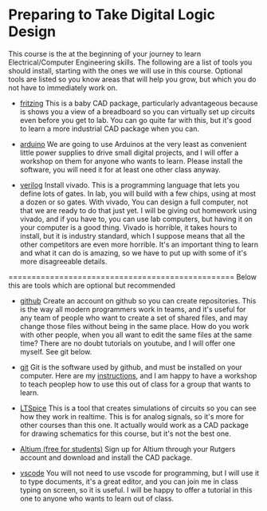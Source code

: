 # Preparing to Take Digital Logic Design

This course is the at the beginning of your journey to learn
Electrical/Computer Engineering skills. The following are a
list of tools you should install, starting with the ones we will
use in this course. Optional tools are listed so you know areas
that will help you grow, but which you do not have to immediately
work on.

* [fritzing](https://rutgersconnect-my.sharepoint.com/:f:/r/personal/dk1261_soe_rutgers_edu/Documents/ECE231-DigitalLogicDesign?csf=1&web=1&e=L5R9op) This is a baby CAD package, particularly advantageous because is shows you a view of a breadboard so you can virtually set up circuits even before you get to lab. You can go quite far with this, but it's good to learn a more industrial CAD package when you can.

* [arduino](https://www.arduino.cc/en/software) We are going to use Arduinos at the very least as convenient little power supplies to drive small digital projects, and I will offer a workshop on them for anyone who wants to learn. Please install the software, you will need it for at least one other class anyway.

* [verilog](https://rutgersconnect-my.sharepoint.com/:f:/r/personal/dk1261_soe_rutgers_edu/Documents/ECE231-DigitalLogicDesign?csf=1&web=1&e=L5R9op) Install vivado. This is a programming language that lets you define lots of gates. In lab, you will build with a few chips, using at most a dozen or so gates. With vivado, You can design a full computer, not that we are ready to do that just yet. I will be giving out homework using vivado, and if you have to, you can use lab computers, but having it on your computer is a good thing. Vivado is horrible, it takes hours to install, but it is industry standard, which I suppose means that all the other competitors are even more horrible. It's an important thing to learn and what it can do is amazing, so we have to put up with some of it's more disagreeable details.

=================================================
Below this are tools which are optional but recommended

* [github](https://education.github.com/pack) Create an account on github so you can create repositories. This is the way all modern programmers work in teams, and it's useful for any team of people who want to create a set of shared files, and may change those files without being in the same place. How do you work with other people, when you all want to edit the same files at the same time? There are no doubt tutorials on youtube, and I will offer one myself. See git below.

* [git]() Git is the software used by github, and must be installed on your computer. Here are my [instructions](), and I am happy to have a workshop to teach peoplep how to use this out of class for a group that wants to learn.

* [LTSpice](https://www.analog.com/en/design-center/design-tools-and-calculators/ltspice-simulator.html) This is a tool that creates simulations of circuits so you can see how they work in realtime. This is for analog signals, so it's more for other courses than this one. It actually would work as a CAD package for drawing schematics for this course, but it's not the best one.

* [Altium (free for students)](https://www.altium.com/education/student-licenses) Sign up for Altium through your Rutgers account and download and install the CAD package.

* [vscode](https://code.visualstudio.com/download) You will not need to use vscode for programming, but I will use it to type documents, it's a great editor, and you can join me in class typing on screen, so it is useful. I will be happy to offer a tutorial in this one to anyone who wants to learn out of class.
